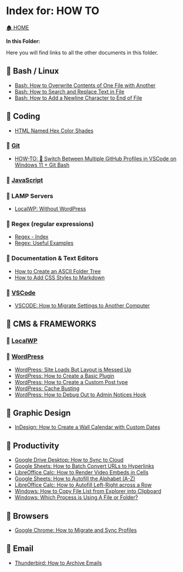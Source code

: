 <link rel="stylesheet" href="../_css/main.css">

# Index for: HOW TO

[🏚️ HOME](../README.md)

**In this Folder:**


<section class="ehw-doc-descr">

Here you will find links to all the other documents in this folder.

</section>


## 📂 Bash / Linux

- [Bash: How to Overwrite Contents of One File with Another](/how-to/bash-copy-file-contents.md)
- [Bash: How to Search and Replace Text in File](/how-to/bash-search-replace-file-content.md)
- [Bash: How to Add a Newline Character to End of File](/how-to/bash-append-newline-to-file.md)

## 📂 Coding

- [HTML Named Hex Color Shades](/coding/html-hex-colors.md)

### 📂 [Git](/coding/git.md)

- [HOW-TO: 📘 Switch Between Multiple GitHub Profiles in VSCode on Windows 11 + Git Bash](/how-to/github-mult-profiles.md)
  
### 📂 [JavaScript](/coding/javascript.md)

### 📂 LAMP Servers

- [LocalWP: Without WordPress](/how-to/localwp-non-wp-site.md)

### 📂 Regex (regular expressions)

- [Regex - Index](/coding/regex.md)
- [Regex: Useful Examples](/how-to/regex-examples.md)

### 📂 Documentation & Text Editors

- [How to Create an ASCII Folder Tree](/how-to/create-ascii-folder-tree.md)
- [How to Add CSS Styles to Markdown](/how-to/style-markdown.md)


### 📂 [VSCode](/coding/vscode.md)

- [VSCODE: How to Migrate Settings to Another Computer](/how-to/vscode-migrate-settings.md)

## 📂 CMS & FRAMEWORKS

### 📂 [LocalWP](/coding/git.md)

### 📂 [WordPress](/wp/index.md)

- [WordPress: Site Loads But Layout is Messed Up](/how-to/wp-site-missing-css.md)
- [WordPress: How to Create a Basic Plugin](/how-to/wp-create-plugin.md)
- [WordPress: How to Create a Custom Post type](/how-to/wp-create-cpt.md)
- [WordPress: Cache Busting](./wp-cache-busting.md)
- [WordPress: How to Debug Out to Admin Notices Hook](./wp-admin-debug.md)

## 📂 Graphic Design

- [InDesign: How to Create a Wall Calendar with Custom Dates](/how-to/indesign-calendar.md)

## 📂 Productivity

- [Google Drive Desktop: How to Sync to Cloud](/how-to/gdrive-sync.md)
- [Google Sheets: How to Batch Convert URLs to Hyperlinks](/how-to/gsheets-batch-hyperlinks.md)
- [LibreOffice Calc: How to Render Video Embeds in Cells](/how-to/lo-calc-render-vids.md)
- [Google Sheets: How to Autofill the Alphabet (A-Z)](/how-to/gsheets-autofill-alphabet.md)
- [LibreOffice Calc: How to Autofill Left-Right across a Row](/how-to/lo-calc-autofill-ltr.md)
- [Windows: How to Copy File List from Explorer into Clipboard](/how-to/win-copy-files-clipboard.md)
- [Windows: Which Process is Using A File or Folder?](/how-to/win-process-using-folder.md)

## 📂 Browsers

- [Google Chrome: How to Migrate and Sync Profiles](/how-to/chrome-sync-profile.md)

## 📂 Email

- [Thunderbird: How to Archive Emails](/how-to/tbird-archive-emails.md)
